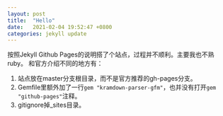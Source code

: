 ```yaml
---
layout: post
title:  "Hello"
date:   2021-02-04 19:52:47 +0800
categories: jekyll update
---
```


按照Jekyll Github Pages的说明搭了个站点，过程并不顺利。主要我也不熟ruby。
和官方介绍不同的地方有：
1. 站点放在master分支根目录，而不是官方推荐的gh-pages分支。
2. Gemfile里额外加了一行```gem "kramdown-parser-gfm"```，也并没有打开```gem "github-pages"```注释。
3. gitignore掉_sites目录。